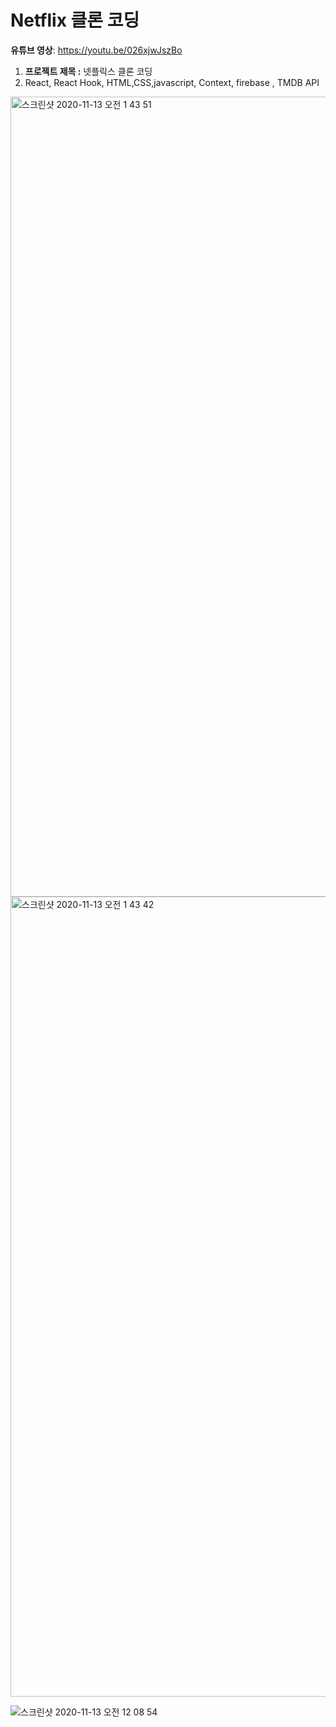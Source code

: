 <h1>Netflix 클론 코딩</h1>

**유튜브 영상**: https://youtu.be/026xjwJszBo

1. **프로젝트 제목 :** 넷플릭스 클론 코딩
2. React, React Hook, HTML,CSS,javascript, Context, firebase , TMDB API

<img width="1280" alt="스크린샷 2020-11-13 오전 1 43 51" src="https://user-images.githubusercontent.com/54792457/98969236-fc46a900-2551-11eb-99ca-dd53240fba98.png">

<img width="1280" alt="스크린샷 2020-11-13 오전 1 43 42" src="https://user-images.githubusercontent.com/54792457/98969301-0a94c500-2552-11eb-95fc-11edeef19938.png">

![스크린샷 2020-11-13 오전 12 08 54](https://user-images.githubusercontent.com/54792457/98969372-1e402b80-2552-11eb-93a6-53e891c70e4b.png)
